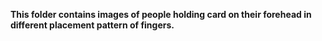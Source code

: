 **This folder contains images of people holding card on their forehead in different placement pattern of fingers.**
